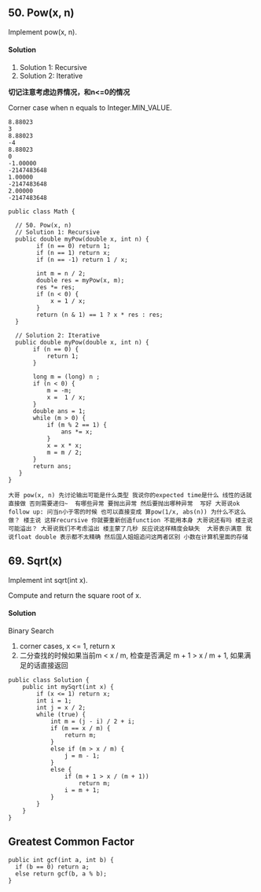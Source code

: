 ## 50. Pow(x, n)
Implement pow(x, n).

#### Solution
1. Solution 1: Recursive
2. Solution 2: Iterative

**切记注意考虑边界情况，和n<=0的情况**

Corner case when n equals to Integer.MIN_VALUE.
~~~~
8.88023
3
8.88023
-4
8.88023
0
-1.00000
-2147483648
1.00000
-2147483648
2.00000
-2147483648
~~~~

~~~
public class Math {

  // 50. Pow(x, n)
  // Solution 1: Recursive
  public double myPow(double x, int n) {
        if (n == 0) return 1;
        if (n == 1) return x;
        if (n == -1) return 1 / x;

        int m = n / 2;
        double res = myPow(x, m);
        res *= res;
        if (n < 0) {
            x = 1 / x;
        }
        return (n & 1) == 1 ? x * res : res;
  }

  // Solution 2: Iterative
  public double myPow(double x, int n) {
       if (n == 0) {
           return 1;
       }

       long m = (long) n ;
       if (n < 0) {
           m = -m;
           x =  1 / x;
       }
       double ans = 1;
       while (m > 0) {
           if (m % 2 == 1) {
               ans *= x;
           }
           x = x * x;
           m = m / 2;
       }
       return ans;
   }
}
~~~

~~~
大哥 pow(x, n) 先讨论输出可能是什么类型 我说你的expected time是什么 线性的话就直接做 否则需要递归~  有哪些异常 要抛出异常 然后要抛出哪种异常  写好 大哥说ok
follow up: 问当n小于零的时候 也可以直接变成 算pow(1/x, abs(n)) 为什么不这么做？ 楼主说 这样recursive 你就要重新创造function 不能用本身 大哥说还有吗 楼主说可能溢出？ 大哥说我们不考虑溢出 楼主蒙了几秒 反应说这样精度会缺失  大哥表示满意 我说float double 表示都不太精确 然后国人姐姐追问这两者区别 小数在计算机里面的存储
~~~

## 69. Sqrt(x)
Implement int sqrt(int x).

Compute and return the square root of x.

#### Solution
Binary Search <br>
1. corner cases, x <= 1, return x
2. 二分查找的时候如果当前m < x / m, 检查是否满足 m + 1 > x / m + 1, 如果满足的话直接返回

~~~
public class Solution {
    public int mySqrt(int x) {
        if (x <= 1) return x;
        int i = 1;
        int j = x / 2;
        while (true) {
            int m = (j - i) / 2 + i;
            if (m == x / m) {
                return m;
            }
            else if (m > x / m) {
                j = m - 1;
            }
            else {
                if (m + 1 > x / (m + 1))
                    return m;
                i = m + 1;
            }
        }
    }
}
~~~

## Greatest Common Factor

~~~
public int gcf(int a, int b) {
  if (b == 0) return a;
  else return gcf(b, a % b);
}
~~~
